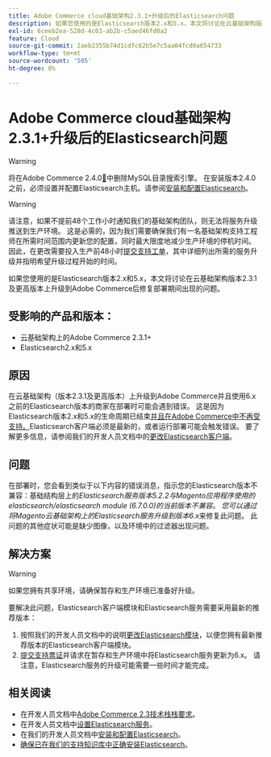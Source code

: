 ```yaml
---
title: Adobe Commerce cloud基础架构2.3.1+升级后的Elasticsearch问题
description: 如果您使用的是Elasticsearch版本2.x和5.x，本文将讨论在云基础架构版本2.3.1及更高版本上升级到Adobe Commerce后修复部署期间出现的问题。
exl-id: 6ceeb2ea-528d-4c03-ab2b-c5aed46fd0a2
feature: Cloud
source-git-commit: 2aeb2355b74d1cdfc62b5e7c5aa04fcd0a654733
workflow-type: tm+mt
source-wordcount: '505'
ht-degree: 0%

---
```


# Adobe Commerce cloud基础架构2.3.1+升级后的Elasticsearch问题

>[!WARNING]
>
>将在Adobe Commerce 2.4.0[&#128279;](/help/announcements/adobe-commerce-announcements/mysql-catalog-search-engine-will-be-removed-in-magento-2-4-0.md)中删除MySQL目录搜索引擎。 在安装版本2.4.0之前，必须设置并配置Elasticsearch主机。请参阅[安装和配置Elasticsearch](https://experienceleague.adobe.com/zh-hans/docs/commerce-operations/configuration-guide/search/overview-search)。

>[!WARNING]
>
>请注意，如果不提前48个工作小时通知我们的基础架构团队，则无法将服务升级推送到生产环境。 这是必需的，因为我们需要确保我们有一名基础架构支持工程师在所需时间范围内更新您的配置，同时最大限度地减少生产环境的停机时间。 因此，在更改需要投入生产前48小时[提交支持工单](/help/help-center-guide/help-center/magento-help-center-user-guide.md#submit-ticket)，其中详细列出所需的服务升级并指明希望升级过程开始的时间。

如果您使用的是Elasticsearch版本2.x和5.x，本文将讨论在云基础架构版本2.3.1及更高版本上升级到Adobe Commerce后修复部署期间出现的问题。

## 受影响的产品和版本：

* 云基础架构上的Adobe Commerce 2.3.1+
* Elasticsearch2.x和5.x

## 原因

在云基础架构（版本2.3.1及更高版本）上升级到Adobe Commerce并且使用6.x之前的Elasticsearch版本的商家在部署时可能会遇到错误。 这是因为Elasticsearch版本2.x和5.x的生命周期已结束[并且在Adobe Commerce中不再受支持。 &#x200B;](https://www.elastic.co/support/eol)Elasticsearch客户端必须是最新的，或者运行部署可能会触发错误。 要了解更多信息，请参阅我们的开发人员文档中的[更改Elasticsearch客户端](https://experienceleague.adobe.com/zh-hans/docs/commerce-operations/configuration-guide/search/overview-search)。

## 问题

在部署时，您会看到类似于以下内容的错误消息，指示您的Elasticsearch版本不兼容：基础结构层上的&#x200B;*Elasticsearch服务版本5.2.2与Magento应用程序使用的elasticsearch/elasticsearch module (6.7.0.0)的当前版本不兼容。* *您可以通过将Magento云基础架构上的Elasticsearch服务升级到版本6.x*&#x200B;来修复此问题。 此问题的其他症状可能是缺少图像，以及环境中的过滤器出现问题。

## 解决方案

>[!WARNING]
>
>如果您拥有共享环境，请确保暂存和生产环境已准备好升级。

要解决此问题，Elasticsearch客户端模块和Elasticsearch服务需要采用最新的推荐版本：

1. 按照我们的开发人员文档中的说明[更改Elasticsearch模块](https://experienceleague.adobe.com/zh-hans/docs/commerce-operations/configuration-guide/search/overview-search)，以便您拥有最新推荐版本的Elasticsearch客户端模块。
1. [提交支持票证](/help/help-center-guide/help-center/magento-help-center-user-guide.md#submit-ticket)并请求在暂存和生产环境中将Elasticsearch服务更新为6.x。 请注意，Elasticsearch服务的升级可能需要一些时间才能完成。

## 相关阅读

* 在开发人员文档中[Adobe Commerce 2.3技术栈栈要求](https://experienceleague.adobe.com/zh-hans/docs/commerce-operations/installation-guide/overview)。
* 在开发人员文档中[设置Elasticsearch服务](https://experienceleague.adobe.com/zh-hans/docs/commerce-cloud-service/user-guide/configure/service/elasticsearch)。
* 在我们的开发人员文档中[安装和配置Elasticsearch](https://experienceleague.adobe.com/zh-hans/docs/commerce-operations/configuration-guide/search/overview-search)。
* [确保已在我们的支持知识库中正确安装Elasticsearch](/help/troubleshooting/elasticsearch/ensure-elasticsearch-is-installed-properly.md)。
